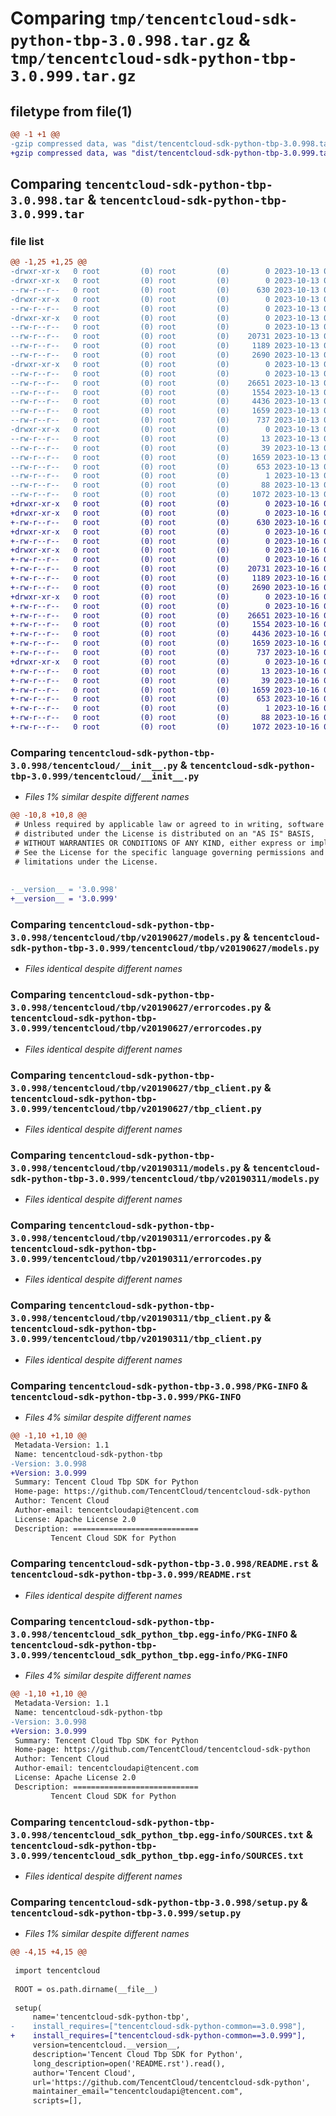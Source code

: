 # Comparing `tmp/tencentcloud-sdk-python-tbp-3.0.998.tar.gz` & `tmp/tencentcloud-sdk-python-tbp-3.0.999.tar.gz`

## filetype from file(1)

```diff
@@ -1 +1 @@
-gzip compressed data, was "dist/tencentcloud-sdk-python-tbp-3.0.998.tar", last modified: Fri Oct 13 00:36:25 2023, max compression
+gzip compressed data, was "dist/tencentcloud-sdk-python-tbp-3.0.999.tar", last modified: Mon Oct 16 00:35:36 2023, max compression
```

## Comparing `tencentcloud-sdk-python-tbp-3.0.998.tar` & `tencentcloud-sdk-python-tbp-3.0.999.tar`

### file list

```diff
@@ -1,25 +1,25 @@
-drwxr-xr-x   0 root         (0) root         (0)        0 2023-10-13 00:36:25.000000 tencentcloud-sdk-python-tbp-3.0.998/
-drwxr-xr-x   0 root         (0) root         (0)        0 2023-10-13 00:36:25.000000 tencentcloud-sdk-python-tbp-3.0.998/tencentcloud/
--rw-r--r--   0 root         (0) root         (0)      630 2023-10-13 00:36:25.000000 tencentcloud-sdk-python-tbp-3.0.998/tencentcloud/__init__.py
-drwxr-xr-x   0 root         (0) root         (0)        0 2023-10-13 00:36:25.000000 tencentcloud-sdk-python-tbp-3.0.998/tencentcloud/tbp/
--rw-r--r--   0 root         (0) root         (0)        0 2023-10-13 00:36:25.000000 tencentcloud-sdk-python-tbp-3.0.998/tencentcloud/tbp/__init__.py
-drwxr-xr-x   0 root         (0) root         (0)        0 2023-10-13 00:36:25.000000 tencentcloud-sdk-python-tbp-3.0.998/tencentcloud/tbp/v20190627/
--rw-r--r--   0 root         (0) root         (0)        0 2023-10-13 00:36:25.000000 tencentcloud-sdk-python-tbp-3.0.998/tencentcloud/tbp/v20190627/__init__.py
--rw-r--r--   0 root         (0) root         (0)    20731 2023-10-13 00:36:25.000000 tencentcloud-sdk-python-tbp-3.0.998/tencentcloud/tbp/v20190627/models.py
--rw-r--r--   0 root         (0) root         (0)     1189 2023-10-13 00:36:25.000000 tencentcloud-sdk-python-tbp-3.0.998/tencentcloud/tbp/v20190627/errorcodes.py
--rw-r--r--   0 root         (0) root         (0)     2690 2023-10-13 00:36:25.000000 tencentcloud-sdk-python-tbp-3.0.998/tencentcloud/tbp/v20190627/tbp_client.py
-drwxr-xr-x   0 root         (0) root         (0)        0 2023-10-13 00:36:25.000000 tencentcloud-sdk-python-tbp-3.0.998/tencentcloud/tbp/v20190311/
--rw-r--r--   0 root         (0) root         (0)        0 2023-10-13 00:36:25.000000 tencentcloud-sdk-python-tbp-3.0.998/tencentcloud/tbp/v20190311/__init__.py
--rw-r--r--   0 root         (0) root         (0)    26651 2023-10-13 00:36:25.000000 tencentcloud-sdk-python-tbp-3.0.998/tencentcloud/tbp/v20190311/models.py
--rw-r--r--   0 root         (0) root         (0)     1554 2023-10-13 00:36:25.000000 tencentcloud-sdk-python-tbp-3.0.998/tencentcloud/tbp/v20190311/errorcodes.py
--rw-r--r--   0 root         (0) root         (0)     4436 2023-10-13 00:36:25.000000 tencentcloud-sdk-python-tbp-3.0.998/tencentcloud/tbp/v20190311/tbp_client.py
--rw-r--r--   0 root         (0) root         (0)     1659 2023-10-13 00:36:25.000000 tencentcloud-sdk-python-tbp-3.0.998/PKG-INFO
--rw-r--r--   0 root         (0) root         (0)      737 2023-10-13 00:36:25.000000 tencentcloud-sdk-python-tbp-3.0.998/README.rst
-drwxr-xr-x   0 root         (0) root         (0)        0 2023-10-13 00:36:25.000000 tencentcloud-sdk-python-tbp-3.0.998/tencentcloud_sdk_python_tbp.egg-info/
--rw-r--r--   0 root         (0) root         (0)       13 2023-10-13 00:36:25.000000 tencentcloud-sdk-python-tbp-3.0.998/tencentcloud_sdk_python_tbp.egg-info/top_level.txt
--rw-r--r--   0 root         (0) root         (0)       39 2023-10-13 00:36:25.000000 tencentcloud-sdk-python-tbp-3.0.998/tencentcloud_sdk_python_tbp.egg-info/requires.txt
--rw-r--r--   0 root         (0) root         (0)     1659 2023-10-13 00:36:25.000000 tencentcloud-sdk-python-tbp-3.0.998/tencentcloud_sdk_python_tbp.egg-info/PKG-INFO
--rw-r--r--   0 root         (0) root         (0)      653 2023-10-13 00:36:25.000000 tencentcloud-sdk-python-tbp-3.0.998/tencentcloud_sdk_python_tbp.egg-info/SOURCES.txt
--rw-r--r--   0 root         (0) root         (0)        1 2023-10-13 00:36:25.000000 tencentcloud-sdk-python-tbp-3.0.998/tencentcloud_sdk_python_tbp.egg-info/dependency_links.txt
--rw-r--r--   0 root         (0) root         (0)       88 2023-10-13 00:36:25.000000 tencentcloud-sdk-python-tbp-3.0.998/setup.cfg
--rw-r--r--   0 root         (0) root         (0)     1072 2023-10-13 00:36:25.000000 tencentcloud-sdk-python-tbp-3.0.998/setup.py
+drwxr-xr-x   0 root         (0) root         (0)        0 2023-10-16 00:35:36.000000 tencentcloud-sdk-python-tbp-3.0.999/
+drwxr-xr-x   0 root         (0) root         (0)        0 2023-10-16 00:35:36.000000 tencentcloud-sdk-python-tbp-3.0.999/tencentcloud/
+-rw-r--r--   0 root         (0) root         (0)      630 2023-10-16 00:35:36.000000 tencentcloud-sdk-python-tbp-3.0.999/tencentcloud/__init__.py
+drwxr-xr-x   0 root         (0) root         (0)        0 2023-10-16 00:35:36.000000 tencentcloud-sdk-python-tbp-3.0.999/tencentcloud/tbp/
+-rw-r--r--   0 root         (0) root         (0)        0 2023-10-16 00:35:36.000000 tencentcloud-sdk-python-tbp-3.0.999/tencentcloud/tbp/__init__.py
+drwxr-xr-x   0 root         (0) root         (0)        0 2023-10-16 00:35:36.000000 tencentcloud-sdk-python-tbp-3.0.999/tencentcloud/tbp/v20190627/
+-rw-r--r--   0 root         (0) root         (0)        0 2023-10-16 00:35:36.000000 tencentcloud-sdk-python-tbp-3.0.999/tencentcloud/tbp/v20190627/__init__.py
+-rw-r--r--   0 root         (0) root         (0)    20731 2023-10-16 00:35:36.000000 tencentcloud-sdk-python-tbp-3.0.999/tencentcloud/tbp/v20190627/models.py
+-rw-r--r--   0 root         (0) root         (0)     1189 2023-10-16 00:35:36.000000 tencentcloud-sdk-python-tbp-3.0.999/tencentcloud/tbp/v20190627/errorcodes.py
+-rw-r--r--   0 root         (0) root         (0)     2690 2023-10-16 00:35:36.000000 tencentcloud-sdk-python-tbp-3.0.999/tencentcloud/tbp/v20190627/tbp_client.py
+drwxr-xr-x   0 root         (0) root         (0)        0 2023-10-16 00:35:36.000000 tencentcloud-sdk-python-tbp-3.0.999/tencentcloud/tbp/v20190311/
+-rw-r--r--   0 root         (0) root         (0)        0 2023-10-16 00:35:36.000000 tencentcloud-sdk-python-tbp-3.0.999/tencentcloud/tbp/v20190311/__init__.py
+-rw-r--r--   0 root         (0) root         (0)    26651 2023-10-16 00:35:36.000000 tencentcloud-sdk-python-tbp-3.0.999/tencentcloud/tbp/v20190311/models.py
+-rw-r--r--   0 root         (0) root         (0)     1554 2023-10-16 00:35:36.000000 tencentcloud-sdk-python-tbp-3.0.999/tencentcloud/tbp/v20190311/errorcodes.py
+-rw-r--r--   0 root         (0) root         (0)     4436 2023-10-16 00:35:36.000000 tencentcloud-sdk-python-tbp-3.0.999/tencentcloud/tbp/v20190311/tbp_client.py
+-rw-r--r--   0 root         (0) root         (0)     1659 2023-10-16 00:35:36.000000 tencentcloud-sdk-python-tbp-3.0.999/PKG-INFO
+-rw-r--r--   0 root         (0) root         (0)      737 2023-10-16 00:35:36.000000 tencentcloud-sdk-python-tbp-3.0.999/README.rst
+drwxr-xr-x   0 root         (0) root         (0)        0 2023-10-16 00:35:36.000000 tencentcloud-sdk-python-tbp-3.0.999/tencentcloud_sdk_python_tbp.egg-info/
+-rw-r--r--   0 root         (0) root         (0)       13 2023-10-16 00:35:36.000000 tencentcloud-sdk-python-tbp-3.0.999/tencentcloud_sdk_python_tbp.egg-info/top_level.txt
+-rw-r--r--   0 root         (0) root         (0)       39 2023-10-16 00:35:36.000000 tencentcloud-sdk-python-tbp-3.0.999/tencentcloud_sdk_python_tbp.egg-info/requires.txt
+-rw-r--r--   0 root         (0) root         (0)     1659 2023-10-16 00:35:36.000000 tencentcloud-sdk-python-tbp-3.0.999/tencentcloud_sdk_python_tbp.egg-info/PKG-INFO
+-rw-r--r--   0 root         (0) root         (0)      653 2023-10-16 00:35:36.000000 tencentcloud-sdk-python-tbp-3.0.999/tencentcloud_sdk_python_tbp.egg-info/SOURCES.txt
+-rw-r--r--   0 root         (0) root         (0)        1 2023-10-16 00:35:36.000000 tencentcloud-sdk-python-tbp-3.0.999/tencentcloud_sdk_python_tbp.egg-info/dependency_links.txt
+-rw-r--r--   0 root         (0) root         (0)       88 2023-10-16 00:35:36.000000 tencentcloud-sdk-python-tbp-3.0.999/setup.cfg
+-rw-r--r--   0 root         (0) root         (0)     1072 2023-10-16 00:35:36.000000 tencentcloud-sdk-python-tbp-3.0.999/setup.py
```

### Comparing `tencentcloud-sdk-python-tbp-3.0.998/tencentcloud/__init__.py` & `tencentcloud-sdk-python-tbp-3.0.999/tencentcloud/__init__.py`

 * *Files 1% similar despite different names*

```diff
@@ -10,8 +10,8 @@
 # Unless required by applicable law or agreed to in writing, software
 # distributed under the License is distributed on an "AS IS" BASIS,
 # WITHOUT WARRANTIES OR CONDITIONS OF ANY KIND, either express or implied.
 # See the License for the specific language governing permissions and
 # limitations under the License.
 
 
-__version__ = '3.0.998'
+__version__ = '3.0.999'
```

### Comparing `tencentcloud-sdk-python-tbp-3.0.998/tencentcloud/tbp/v20190627/models.py` & `tencentcloud-sdk-python-tbp-3.0.999/tencentcloud/tbp/v20190627/models.py`

 * *Files identical despite different names*

### Comparing `tencentcloud-sdk-python-tbp-3.0.998/tencentcloud/tbp/v20190627/errorcodes.py` & `tencentcloud-sdk-python-tbp-3.0.999/tencentcloud/tbp/v20190627/errorcodes.py`

 * *Files identical despite different names*

### Comparing `tencentcloud-sdk-python-tbp-3.0.998/tencentcloud/tbp/v20190627/tbp_client.py` & `tencentcloud-sdk-python-tbp-3.0.999/tencentcloud/tbp/v20190627/tbp_client.py`

 * *Files identical despite different names*

### Comparing `tencentcloud-sdk-python-tbp-3.0.998/tencentcloud/tbp/v20190311/models.py` & `tencentcloud-sdk-python-tbp-3.0.999/tencentcloud/tbp/v20190311/models.py`

 * *Files identical despite different names*

### Comparing `tencentcloud-sdk-python-tbp-3.0.998/tencentcloud/tbp/v20190311/errorcodes.py` & `tencentcloud-sdk-python-tbp-3.0.999/tencentcloud/tbp/v20190311/errorcodes.py`

 * *Files identical despite different names*

### Comparing `tencentcloud-sdk-python-tbp-3.0.998/tencentcloud/tbp/v20190311/tbp_client.py` & `tencentcloud-sdk-python-tbp-3.0.999/tencentcloud/tbp/v20190311/tbp_client.py`

 * *Files identical despite different names*

### Comparing `tencentcloud-sdk-python-tbp-3.0.998/PKG-INFO` & `tencentcloud-sdk-python-tbp-3.0.999/PKG-INFO`

 * *Files 4% similar despite different names*

```diff
@@ -1,10 +1,10 @@
 Metadata-Version: 1.1
 Name: tencentcloud-sdk-python-tbp
-Version: 3.0.998
+Version: 3.0.999
 Summary: Tencent Cloud Tbp SDK for Python
 Home-page: https://github.com/TencentCloud/tencentcloud-sdk-python
 Author: Tencent Cloud
 Author-email: tencentcloudapi@tencent.com
 License: Apache License 2.0
 Description: ============================
         Tencent Cloud SDK for Python
```

### Comparing `tencentcloud-sdk-python-tbp-3.0.998/README.rst` & `tencentcloud-sdk-python-tbp-3.0.999/README.rst`

 * *Files identical despite different names*

### Comparing `tencentcloud-sdk-python-tbp-3.0.998/tencentcloud_sdk_python_tbp.egg-info/PKG-INFO` & `tencentcloud-sdk-python-tbp-3.0.999/tencentcloud_sdk_python_tbp.egg-info/PKG-INFO`

 * *Files 4% similar despite different names*

```diff
@@ -1,10 +1,10 @@
 Metadata-Version: 1.1
 Name: tencentcloud-sdk-python-tbp
-Version: 3.0.998
+Version: 3.0.999
 Summary: Tencent Cloud Tbp SDK for Python
 Home-page: https://github.com/TencentCloud/tencentcloud-sdk-python
 Author: Tencent Cloud
 Author-email: tencentcloudapi@tencent.com
 License: Apache License 2.0
 Description: ============================
         Tencent Cloud SDK for Python
```

### Comparing `tencentcloud-sdk-python-tbp-3.0.998/tencentcloud_sdk_python_tbp.egg-info/SOURCES.txt` & `tencentcloud-sdk-python-tbp-3.0.999/tencentcloud_sdk_python_tbp.egg-info/SOURCES.txt`

 * *Files identical despite different names*

### Comparing `tencentcloud-sdk-python-tbp-3.0.998/setup.py` & `tencentcloud-sdk-python-tbp-3.0.999/setup.py`

 * *Files 1% similar despite different names*

```diff
@@ -4,15 +4,15 @@
 
 import tencentcloud
 
 ROOT = os.path.dirname(__file__)
 
 setup(
     name='tencentcloud-sdk-python-tbp',
-    install_requires=["tencentcloud-sdk-python-common==3.0.998"],
+    install_requires=["tencentcloud-sdk-python-common==3.0.999"],
     version=tencentcloud.__version__,
     description='Tencent Cloud Tbp SDK for Python',
     long_description=open('README.rst').read(),
     author='Tencent Cloud',
     url='https://github.com/TencentCloud/tencentcloud-sdk-python',
     maintainer_email="tencentcloudapi@tencent.com",
     scripts=[],
```


